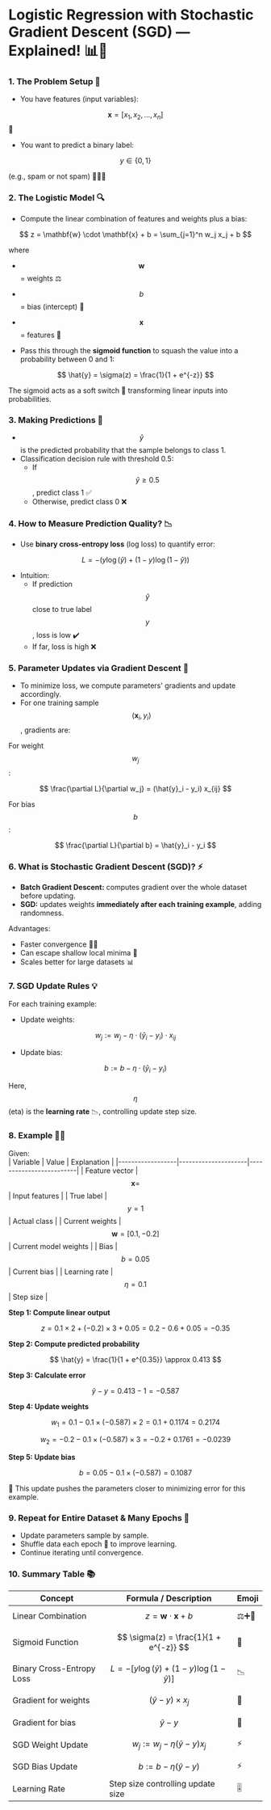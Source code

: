 # Logistic Regression with Stochastic Gradient Descent (SGD) — Explained! 📊🤖

### 1. The Problem Setup 🎯

- You have features (input variables):

$$
\mathbf{x} = [x_1, x_2, ..., x_n]
$$ 🔢

- You want to predict a binary label:

$$
y \in \{0,1\}
$$

(e.g., spam or not spam) 📨❌✅

### 2. The Logistic Model 🔍

- Compute the linear combination of features and weights plus a bias:

$$
z = \mathbf{w} \cdot \mathbf{x} + b = \sum_{j=1}^n w_j x_j + b
$$

where  
- $$ \mathbf{w} $$ = weights ⚖️  
- $$ b $$ = bias (intercept) 🎯  
- $$ \mathbf{x} $$ = features 🧮  

- Pass this through the **sigmoid function** to squash the value into a probability between 0 and 1:

$$
\hat{y} = \sigma(z) = \frac{1}{1 + e^{-z}}
$$

The sigmoid acts as a soft switch 🔄 transforming linear inputs into probabilities.

### 3. Making Predictions 🤔

- $$ \hat{y} $$ is the predicted probability that the sample belongs to class 1.
- Classification decision rule with threshold 0.5:  
  - If $$ \hat{y} \geq 0.5 $$, predict class 1 ✅  
  - Otherwise, predict class 0 ❌

### 4. How to Measure Prediction Quality? 📉

- Use **binary cross-entropy loss** (log loss) to quantify error:

$$
L = - \big( y \log(\hat{y}) + (1 - y) \log(1 - \hat{y}) \big)
$$

- Intuition:  
  - If prediction $$ \hat{y} $$ close to true label $$ y $$, loss is low ✔️  
  - If far, loss is high ❌

### 5. Parameter Updates via Gradient Descent 🔄

- To minimize loss, we compute parameters' gradients and update accordingly.
- For one training sample $$ (\mathbf{x}_i, y_i) $$, gradients are:

For weight $$ w_j $$:

$$
\frac{\partial L}{\partial w_j} = (\hat{y}_i - y_i) x_{ij}
$$

For bias $$ b $$:

$$
\frac{\partial L}{\partial b} = \hat{y}_i - y_i
$$

### 6. What is Stochastic Gradient Descent (SGD)? ⚡️

- **Batch Gradient Descent:** computes gradient over the whole dataset before updating.
- **SGD:** updates weights **immediately after each training example**, adding randomness.

Advantages:  
- Faster convergence 🏃‍♂️  
- Can escape shallow local minima 🚀  
- Scales better for large datasets 📊

### 7. SGD Update Rules 💡

For each training example:

- Update weights:

$$
w_j := w_j - \eta \cdot (\hat{y}_i - y_i) \cdot x_{ij}
$$

- Update bias:

$$
b := b - \eta \cdot (\hat{y}_i - y_i)
$$

Here, $$ \eta $$ (eta) is the **learning rate** 📉, controlling update step size.

### 8. Example 🧑‍🏫

Given:  
| Variable         | Value               | Explanation             |
|------------------|---------------------|-------------------------|
| Feature vector   | $$ \mathbf{x} =  $$     | Input features          |
| True label      | $$ y = 1 $$            | Actual class            |
| Current weights | $$ \mathbf{w} = [0.1, -0.2] $$ | Current model weights    |
| Bias            | $$ b = 0.05 $$          | Current bias            |
| Learning rate   | $$ \eta = 0.1 $$        | Step size               |

**Step 1: Compute linear output**

$$
z = 0.1 \times 2 + (-0.2) \times 3 + 0.05 = 0.2 - 0.6 + 0.05 = -0.35
$$

**Step 2: Compute predicted probability**

$$
\hat{y} = \frac{1}{1 + e^{0.35}} \approx 0.413
$$

**Step 3: Calculate error**

$$
\hat{y} - y = 0.413 - 1 = -0.587
$$

**Step 4: Update weights**

$$
w_1 = 0.1 - 0.1 \times (-0.587) \times 2 = 0.1 + 0.1174 = 0.2174
$$

$$
w_2 = -0.2 - 0.1 \times (-0.587) \times 3 = -0.2 + 0.1761 = -0.0239
$$

**Step 5: Update bias**

$$
b = 0.05 - 0.1 \times (-0.587) = 0.1087
$$

🎯 This update pushes the parameters closer to minimizing error for this example.

### 9. Repeat for Entire Dataset & Many Epochs 🔁

- Update parameters sample by sample.
- Shuffle data each epoch 🔀 to improve learning.
- Continue iterating until convergence.

### 10. Summary Table 📚

| Concept                  | Formula / Description                                | Emoji        |
|--------------------------|----------------------------------------------------|--------------|
| Linear Combination        | $$ z = \mathbf{w} \cdot \mathbf{x} + b $$            | ⚖️➕🧮         |
| Sigmoid Function         | $$ \sigma(z) = \frac{1}{1 + e^{-z}} $$              | 🔄           |
| Binary Cross-Entropy Loss| $$ L = -[ y \log(\hat{y}) + (1-y) \log(1-\hat{y}) ] $$ | 📉           |
| Gradient for weights     | $$ (\hat{y} - y) \times x_j $$                      | 📏           |
| Gradient for bias        | $$ \hat{y} - y $$                                   | 📐           |
| SGD Weight Update        | $$ w_j := w_j - \eta (\hat{y} - y) x_j $$          | ⚡️           |
| SGD Bias Update          | $$ b := b - \eta (\hat{y} - y) $$                   | ⚡️           |
| Learning Rate            | Step size controlling update size                   | 🎚️           |

